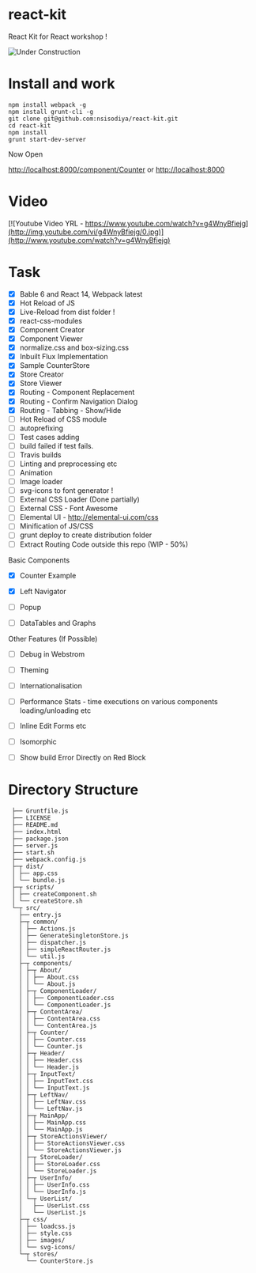 # react-kit
React Kit for React workshop !

![Under Construction](http://s29.postimg.org/71vwj0gef/under_Construction.gif)

# Install and work
```
npm install webpack -g
npm install grunt-cli -g
git clone git@github.com:nsisodiya/react-kit.git
cd react-kit
npm install
grunt start-dev-server
```

Now Open

[http://localhost:8000/component/Counter](http://localhost:8000/component/Counter)
or
[http://localhost:8000](http://localhost:8000)

# Video
[![Youtube Video YRL - https://www.youtube.com/watch?v=g4WnyBfiejg](http://img.youtube.com/vi/g4WnyBfiejg/0.jpg)](http://www.youtube.com/watch?v=g4WnyBfiejg)

# Task

- [x] Bable 6 and React 14, Webpack latest
- [x] Hot Reload of JS
- [x] Live-Reload from dist folder !
- [x] react-css-modules
- [x] Component Creator
- [x] Component Viewer
- [x] normalize.css and box-sizing.css
- [x] Inbuilt Flux Implementation
- [x] Sample CounterStore
- [x] Store Creator
- [x] Store Viewer
- [x] Routing - Component Replacement
- [x] Routing - Confirm Navigation Dialog
- [x] Routing - Tabbing - Show/Hide
- [ ] Hot Reload of CSS module
- [ ] autoprefixing
- [ ] Test cases adding
- [ ] build failed if test fails.
- [ ] Travis builds
- [ ] Linting and preprocessing etc
- [ ] Animation
- [ ] Image loader
- [ ] svg-icons to font generator !
- [ ] External CSS Loader (Done partially)
- [ ] External CSS - Font Awesome
- [ ] Elemental UI - http://elemental-ui.com/css
- [ ] Minification of JS/CSS
- [ ] grunt deploy to create distribution folder
- [ ] Extract Routing Code outside this repo (WIP - 50%)

Basic Components

- [x] Counter Example
- [x] Left Navigator
- [ ] Popup
- [ ] DataTables and Graphs


Other Features (If Possible)
- [ ] Debug in Webstrom
- [ ] Theming
- [ ] Internationalisation
- [ ] Performance Stats - time executions on various components loading/unloading etc
- [ ] Inline Edit Forms etc
- [ ] Isomorphic
- [ ] Show build Error Directly on Red Block


# Directory Structure

```
 ├── Gruntfile.js
 ├── LICENSE
 ├── README.md
 ├── index.html
 ├── package.json
 ├── server.js
 ├── start.sh
 ├── webpack.config.js
 ├─┬ dist/
 │ ├── app.css
 │ └── bundle.js
 ├─┬ scripts/
 │ ├── createComponent.sh
 │ └── createStore.sh
 └─┬ src/
   ├── entry.js
   ├─┬ common/
   │ ├── Actions.js
   │ ├── GenerateSingletonStore.js
   │ ├── dispatcher.js
   │ ├── simpleReactRouter.js
   │ └── util.js
   ├─┬ components/
   │ ├─┬ About/
   │ │ ├── About.css
   │ │ └── About.js
   │ ├─┬ ComponentLoader/
   │ │ ├── ComponentLoader.css
   │ │ └── ComponentLoader.js
   │ ├─┬ ContentArea/
   │ │ ├── ContentArea.css
   │ │ └── ContentArea.js
   │ ├─┬ Counter/
   │ │ ├── Counter.css
   │ │ └── Counter.js
   │ ├─┬ Header/
   │ │ ├── Header.css
   │ │ └── Header.js
   │ ├─┬ InputText/
   │ │ ├── InputText.css
   │ │ └── InputText.js
   │ ├─┬ LeftNav/
   │ │ ├── LeftNav.css
   │ │ └── LeftNav.js
   │ ├─┬ MainApp/
   │ │ ├── MainApp.css
   │ │ └── MainApp.js
   │ ├─┬ StoreActionsViewer/
   │ │ ├── StoreActionsViewer.css
   │ │ └── StoreActionsViewer.js
   │ ├─┬ StoreLoader/
   │ │ ├── StoreLoader.css
   │ │ └── StoreLoader.js
   │ ├─┬ UserInfo/
   │ │ ├── UserInfo.css
   │ │ └── UserInfo.js
   │ └─┬ UserList/
   │   ├── UserList.css
   │   └── UserList.js
   ├─┬ css/
   │ ├── loadcss.js
   │ ├── style.css
   │ ├── images/
   │ └── svg-icons/
   └─┬ stores/
     └── CounterStore.js
```